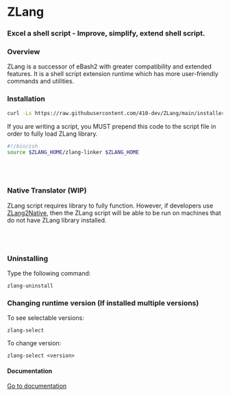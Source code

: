 # ZLang

### Excel a shell script - Improve, simplify, extend shell script.

### Overview

ZLang is a successor of eBash2 with greater compatibility and extended features. It is a shell script extension runtime which has more user-friendly commands and utilities.

### Installation

```bash 
curl -Ls https://raw.githubusercontent.com/410-dev/ZLang/main/installer.zsh | zsh
```

If you are writing a script, you MUST prepend this code to the script file in order to fully load ZLang library.
```bash
#!/bin/zsh
source $ZLANG_HOME/zlang-linker $ZLANG_HOME
```

<br>
<br>

### Native Translator (WIP)

ZLang script requires library to fully function. However, if developers use [ZLang2Native](https://github.com/410-dev/ZLang2Native), then the ZLang script will be able to be run on machines that do not have ZLang library installed.

<br>

<br>

### Uninstalling

Type the following command:

```shell
zlang-uninstall
```



### Changing runtime version (If installed multiple versions)

To see selectable versions:

```shell
zlang-select
```

To change version:

```shell
zlang-select <version>
```



#### Documentation

[Go to documentation](./doc/Main.md)

